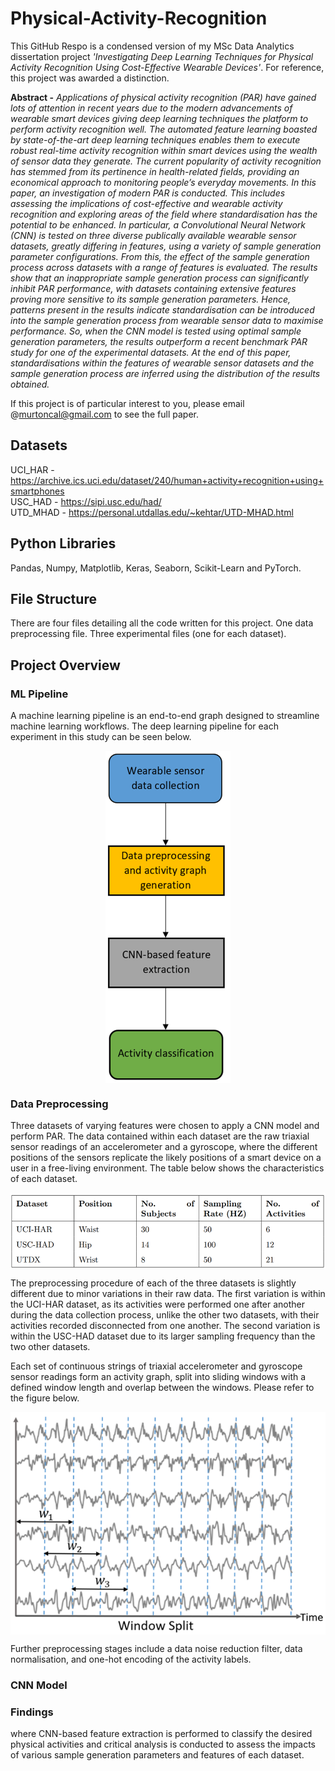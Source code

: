 # Physical-Activity-Recognition
This GitHub Respo is a condensed version of my MSc Data Analytics dissertation project *'Investigating Deep Learning Techniques for Physical Activity Recognition Using Cost-Effective Wearable Devices'*. For reference, this project was awarded a distinction.

**Abstract -** *Applications of physical activity recognition (PAR) have gained lots of attention in recent years due to the modern advancements of wearable smart devices giving deep learning techniques the platform to perform activity recognition well. The automated feature learning boasted by state-of-the-art deep learning techniques enables them to execute robust real-time activity recognition within smart devices using the wealth of sensor data they generate. The current popularity of activity recognition has stemmed from its pertinence in health-related fields, providing an economical approach to monitoring people’s everyday movements. In this paper, an investigation of modern PAR is conducted. This includes assessing the implications of cost-effective and wearable activity recognition and exploring areas of the field where standardisation has the potential to be enhanced. In particular, a Convolutional Neural Network (CNN) is tested on three diverse publically available wearable sensor datasets, greatly differing in features, using a variety of sample generation parameter configurations. From this, the effect of the sample generation process across datasets with a range of features is evaluated. The results show that an inappropriate sample generation process can significantly inhibit PAR performance, with datasets containing extensive features proving more sensitive to its sample generation parameters. Hence, patterns present in the results indicate standardisation can be introduced into the sample generation process from wearable sensor data to maximise performance. So, when the CNN model is tested using optimal sample generation parameters, the results outperform a recent benchmark PAR study for one of the experimental datasets. At the end of this paper, standardisations within the features of wearable sensor datasets and the sample generation process are inferred using the distribution of the results obtained.*

If this project is of particular interest to you, please email @murtoncal@gmail.com to see the full paper. 
## Datasets
UCI_HAR - https://archive.ics.uci.edu/dataset/240/human+activity+recognition+using+smartphones <br />
USC_HAD - https://sipi.usc.edu/had/ <br />
UTD_MHAD - https://personal.utdallas.edu/~kehtar/UTD-MHAD.html
## Python Libraries
Pandas, Numpy, Matplotlib, Keras, Seaborn, Scikit-Learn and PyTorch.
## File Structure
There are four files detailing all the code written for this project. One data preprocessing file. Three experimental files (one for each dataset).
## Project Overview
### ML Pipeline
A machine learning pipeline is an end-to-end graph designed to streamline machine learning workflows. The deep learning pipeline for each experiment in this study can be seen below.

<p align="center">
<img src="/images/Pipeline.png" width="200" align="center"/>
</p>

### Data Preprocessing
Three datasets of varying features were chosen to apply a CNN model and perform PAR. The data contained within each dataset are the raw triaxial sensor readings of an accelerometer and a gyroscope, where the different positions of the sensors replicate the likely positions of a smart device on a user in a free-living environment. The table below shows the characteristics of each dataset.

<p align="center">
<img src="/images/Diss_data_table.png" width="800" align="center"/>
</p>

The preprocessing procedure of each of the three datasets is slightly different due to minor variations in their raw data. The first variation is within the UCI-HAR dataset, as its activities were performed one after another during the data collection process, unlike the other two datasets, with their activities recorded disconnected from one another. The second variation is within the USC-HAD dataset due to its larger sampling frequency than the two other datasets.

Each set of continuous strings of triaxial accelerometer and gyroscope sensor readings form an activity graph, split into sliding windows with a defined window length and overlap between the windows. Please refer to the figure below.

<p align="center">
<img src="/images/slide.png" width="650" align="center"/>
</p>

Further preprocessing stages include a data noise reduction filter, data normalisation, and one-hot encoding of the activity labels.


### CNN Model

### Findings




where CNN-based feature extraction is performed to classify the desired physical activities and critical analysis is conducted to assess the impacts of various sample generation parameters and features of each dataset.
